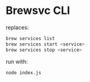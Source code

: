 # Brewsvc CLI

replaces:
```sh
brew services list
brew services start <service>
brew services stop <service>
```

run with:
```sh
node index.js
```
